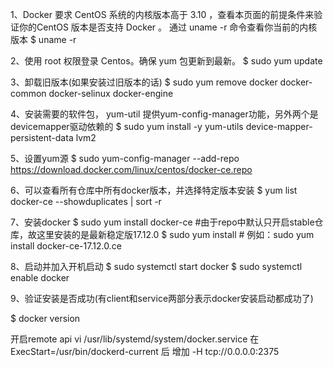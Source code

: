 1、Docker 要求 CentOS 系统的内核版本高于 3.10 ，查看本页面的前提条件来验证你的CentOS 版本是否支持 Docker 。
通过 uname -r 命令查看你当前的内核版本
$ uname -r

2、使用 root 权限登录 Centos。确保 yum 包更新到最新。
$ sudo yum update

3、卸载旧版本(如果安装过旧版本的话)
$ sudo yum remove docker  docker-common docker-selinux docker-engine

4、安装需要的软件包， yum-util 提供yum-config-manager功能，另外两个是devicemapper驱动依赖的
$ sudo yum install -y yum-utils device-mapper-persistent-data lvm2

5、设置yum源
$ sudo yum-config-manager --add-repo https://download.docker.com/linux/centos/docker-ce.repo
 

6、可以查看所有仓库中所有docker版本，并选择特定版本安装
$ yum list docker-ce --showduplicates | sort -r


7、安装docker
$ sudo yum install docker-ce  #由于repo中默认只开启stable仓库，故这里安装的是最新稳定版17.12.0
$ sudo yum install <FQPN>  # 例如：sudo yum install docker-ce-17.12.0.ce
 

8、启动并加入开机启动
$ sudo systemctl start docker
$ sudo systemctl enable docker

9、验证安装是否成功(有client和service两部分表示docker安装启动都成功了)

$ docker version


开启remote api
vi /usr/lib/systemd/system/docker.service 
在 ExecStart=/usr/bin/dockerd-current  后 增加 -H tcp://0.0.0.0:2375